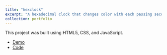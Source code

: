```yaml
---
title: "hexclock"
excerpt: "A hexadecimal clock that changes color with each passing second. <br/> <img src='/images/portfolio/hexclock.png' alt='A screenshot of the hexclock project'>"
collection: portfolio
---
```


This project was built using HTML5, CSS, and JavaScript.

- [Demo](https://davidherszenhaut.github.io/hexclock/)
- [Code](https://github.com/davidherszenhaut/hexclock)
